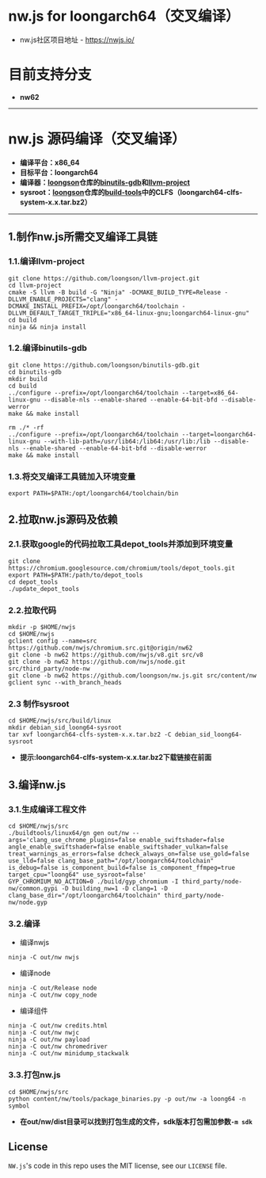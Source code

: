 # nw.js for loongarch64（交叉编译）

* nw.js社区项目地址 - https://nwjs.io/
# 目前支持分支
* **nw62**
-------
# nw.js 源码编译（交叉编译）
* **编译平台：x86_64**
* **目标平台：loongarch64**
* **编译器：[loongson](https://github.com/loongson)仓库的[binutils-gdb](https://github.com/loongson/binutils-gdb)和[llvm-project](https://github.com/loongson/llvm-project)**
* **sysroot：[loongson](https://github.com/loongson)仓库的[build-tools](https://github.com/loongson/build-tools)中的CLFS（loongarch64-clfs-system-x.x.tar.bz2）**
------
## 1.制作nw.js所需交叉编译工具链
### 1.1.编译llvm-project
```
git clone https://github.com/loongson/llvm-project.git
cd llvm-project
cmake -S llvm -B build -G "Ninja" -DCMAKE_BUILD_TYPE=Release -DLLVM_ENABLE_PROJECTS="clang" -DCMAKE_INSTALL_PREFIX=/opt/loongarch64/toolchain -DLLVM_DEFAULT_TARGET_TRIPLE="x86_64-linux-gnu;loongarch64-linux-gnu"
cd build
ninja && ninja install
```
### 1.2.编译binutils-gdb
```
git clone https://github.com/loongson/binutils-gdb.git
cd binutils-gdb
mkdir build
cd build
../configure --prefix=/opt/loongarch64/toolchain --target=x86_64-linux-gnu --disable-nls --enable-shared --enable-64-bit-bfd --disable-werror
make && make install

rm ./* -rf
../configure --prefix=/opt/loongarch64/toolchain --target=loongarch64-linux-gnu --with-lib-path=/usr/lib64:/lib64:/usr/lib:/lib --disable-nls --enable-shared --enable-64-bit-bfd --disable-werror
make && make install
```
### 1.3.将交叉编译工具链加入环境变量
```
export PATH=$PATH:/opt/loongarch64/toolchain/bin
```
## 2.拉取nw.js源码及依赖
### 2.1.获取google的代码拉取工具depot_tools并添加到环境变量
```
git clone https://chromium.googlesource.com/chromium/tools/depot_tools.git
export PATH=$PATH:/path/to/depot_tools
cd depot_tools
./update_depot_tools
```
### 2.2.拉取代码
```
mkdir -p $HOME/nwjs
cd $HOME/nwjs
gclient config --name=src https://github.com/nwjs/chromium.src.git@origin/nw62
git clone -b nw62 https://github.com/nwjs/v8.git src/v8
git clone -b nw62 https://github.com/nwjs/node.git src/third_party/node-nw
git clone -b nw62 https://github.com/loongson/nw.js.git src/content/nw
gclient sync --with_branch_heads
```
### 2.3 制作sysroot
```
cd $HOME/nwjs/src/build/linux
mkdir debian_sid_loong64-sysroot
tar xvf loongarch64-clfs-system-x.x.tar.bz2 -C debian_sid_loong64-sysroot
```
* **提示:loongarch64-clfs-system-x.x.tar.bz2下载链接在前面**
## 3.编译nw.js
### 3.1.生成编译工程文件
```
cd $HOME/nwjs/src
./buildtools/linux64/gn gen out/nw --args='clang_use_chrome_plugins=false enable_swiftshader=false angle_enable_swiftshader=false enable_swiftshader_vulkan=false treat_warnings_as_errors=false dcheck_always_on=false use_gold=false use_lld=false clang_base_path="/opt/loongarch64/toolchain" is_debug=false is_component_build=false is_component_ffmpeg=true target_cpu="loong64" use_sysroot=false'
GYP_CHROMIUM_NO_ACTION=0 ./build/gyp_chromium -I third_party/node-nw/common.gypi -D building_nw=1 -D clang=1 -D clang_base_dir="/opt/loongarch64/toolchain" third_party/node-nw/node.gyp
```
### 3.2.编译
* 编译nwjs
```
ninja -C out/nw nwjs
```
* 编译node
```
ninja -C out/Release node
ninja -C out/nw copy_node
```
* 编译组件
```
ninja -C out/nw credits.html
ninja -C out/nw nwjc
ninja -C out/nw payload
ninja -C out/nw chromedriver
ninja -C out/nw minidump_stackwalk
```
### 3.3.打包nw.js
```
cd $HOME/nwjs/src
python content/nw/tools/package_binaries.py -p out/nw -a loong64 -n symbol
```
* **在out/nw/dist目录可以找到打包生成的文件，sdk版本打包需加参数`-m sdk`**
## License

`NW.js`'s code in this repo uses the MIT license, see our `LICENSE` file.

